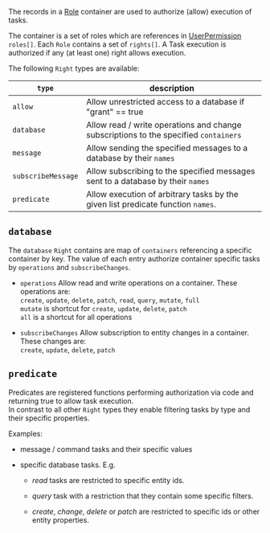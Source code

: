 
The records in a [Role](./) container are used to authorize (allow) execution of tasks.

The container is a set of roles which are references in [UserPermission](../UserPermission) `roles[]`.
Each `Role` contains a set of `rights[]`. A Task execution is authorized if any (at least one) right allows execution.

The following `Right` types are available:

| `type`             | description                                                                              |
| ------------------ | ---------------------------------------------------------------------------------------- |
| `allow`            | Allow unrestricted access to a database if "grant" == true                               |
| `database`         | Allow read / write operations and change subscriptions to the specified `containers`     |
| `message`          | Allow sending the specified messages to a database by their `names`                      |
| `subscribeMessage` | Allow subscribing to the specified messages sent to a database by their `names`          |
| `predicate`        | Allow execution of arbitrary tasks by the given list predicate function `names`.          |


## `database`

The `database` `Right` contains are map of `containers` referencing a specific container by key.
The value of each entry authorize container specific tasks by `operations` and `subscribeChanges`.

- `operations`       Allow read and write operations on a container. These operations are:  
                     `create`, `update`, `delete`, `patch`, `read`, `query`, `mutate`, `full`  
                     `mutate` is shortcut for `create`, `update`, `delete`, `patch`  
                     `all` is a shortcut for all operations

- `subscribeChanges` Allow subscription to entity changes in a container. These changes are:  
                     `create`, `update`, `delete`, `patch`



## `predicate`

Predicates are registered functions performing authorization via code and returning true to allow task execution.  
In contrast to all other `Right` types they enable filtering tasks by type and their specific properties.

Examples:
- message / command tasks and their specific values

- specific database tasks. E.g.
    - *read* tasks are restricted to specific entity ids.

    - *query* task with a restriction that they contain some specific filters.

    - *create*, *change*, *delete* or *patch* are restricted to specific ids or other entity properties.
